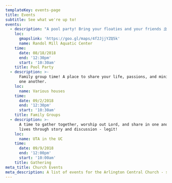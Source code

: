 ```yaml
---
templateKey: events-page
title: Events
subtitle: See what we're up to!
events:
  - description: "A pool party! Bring your floaties and your friends ⛱️\U0001F929."
    loc:
      gmapslink: 'https://goo.gl/maps/4f2JjjYZQ5k'
      name: Randol Mill Aquatic Center
    time:
      date: 08/18/2018
      end: '12:30pm'
      start: '10:30am'
    title: Pool Party
  - description: >-
      Family group time! A place to share your life, passions, and ministry with
      one another.
    loc:
      name: Various houses
    time:
      date: 09/2/2018
      end: '12:30pm'
      start: '10:30am'
    title: Family Groups
  - description: >-
      A time to gather together, worship out Lord, and share in one anothers
      lives through story and discussion - legit!
    loc:
      name: UTA in the UC
    time:
      date: 09/9/2018
      end: '12:00pm'
      start: '10:00am'
    title: Gathering
meta_title: Church Events
meta_description: A list of events for the Arlington Central Church - see where to get involved.
---
```


